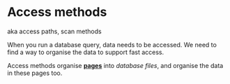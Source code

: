 # Access methods

aka access paths, scan methods

When you run a database query, data needs to be accessed. We need to find a way to organise the data to support fast access.

Access methods organise [**pages**](page.md) into *database files*, and organise the data in these pages too.